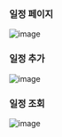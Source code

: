 ### 일정 페이지
![image](https://user-images.githubusercontent.com/84266499/188087652-55f78004-41d3-4e0c-b2f3-e541e33425a9.png)

### 일정 추가
![image](https://user-images.githubusercontent.com/84266499/188088024-445fb988-c779-40e6-b01e-48d78c0320db.png)

### 일정 조회
![image](https://user-images.githubusercontent.com/84266499/188088111-165d7f71-3ca8-4b8f-9c1b-b6ed06681797.png)